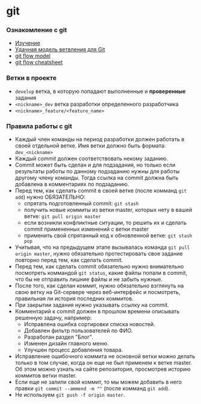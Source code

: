 # git

### Ознакомление с git
- [Изучение](http://githowto.com/ru)
- [Удачная модель ветвления для Git](http://habrahabr.ru/post/106912/)
- [git flow model](http://internetdevels.ru/blog/git-flow-model)
- [git flow cheatsheet](http://danielkummer.github.io/git-flow-cheatsheet/)

### Ветки в проекте
- ```develop``` ветка, в которую попадают выполненные и **проверенные** задания
- ```<nickname>_dev``` ветка разработки определенного разработчика
- ```<nickname>_feature/<feature_name>```

### Правила работы с git
- Каждый член команды на период разработки должен работать в своей отдельной ветке. Имя ветки должно быть формата: ```dev_<nickname>```
- Каждый commit должен соответствовать некому заданию.
- Commit может быть сделан и для подзадания, но только если результаты работы по данному подзаданию нужны для работы другому члену команды. Тогда ссылка на commit должна быть добавлена в комментариях по подзаданию.
- Перед тем, как сделать commit в своей ветке (после комманд ```git add```) нужно ОБЯЗАТЕЛЬНО:
    - спрятать подготовленный commit:
    ```git stash```
    - получить новые коммиты из ветки master, которых нету в вашей ветке:
    ```git pull origin master```
    - если возникли конфликтные ситуации, то решить их и сделать commit примененных изменений с ветки master
    - применить свой спрятанный код к обновленной ветке:
```git stash pop```
- Учитывая, что на предыдущем этапе вызывалась команда ```git pull origin master```, нужно обязательно протестировать свое задание повторно перед тем, как сделать commit.
- Перед тем, как сделать commit обязательно нужно внимательно посмотреть коммандой ```git status```, какие файлы попали в commit, что бы не отправить лишние файлы и не забыть нужные.
- После того, как сделан коммит, нужно обязательно взглянуть на свою ветку на Git-сервере через веб-интерфейс и посмотреть, правильная ли история последних коммитов.
- При закрытии задания нужно указывать ссылку на commit.
- Комментарий к commit должен в прошлом времени описывать решенную задачу, например:
    - Исправлена ошибка сортировки списка новостей.
    - Добавлен фильтр пользователей по ФИО.
    - Разработан раздел "Блог".
    - Изменен дизайн главного меню.
    - Улучшен процесс добавления товара.
- Исправление ошибочного коммита не основной ветки можно делать только в том случае, когда он еще не был применем к ветке master. Об этом можно узнать на сайте репозитория, просмотрев историю коммитов ветки master.
- Если еще не залили свой коммит, то мы можем добавить в него правки ```git commit --ammend -m ""``` (после комманд ```git add```). 
- Не используем ```git push -f origin master```.